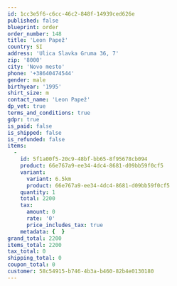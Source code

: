 ```yaml
---
id: 1cc3e5f6-c6cc-46c2-848f-14939ced626e
published: false
blueprint: order
order_number: 148
title: 'Leon Papež'
country: SI
address: 'Ulica Slavka Gruma 36, 7'
zip: '8000'
city: 'Novo mesto'
phone: '+38640474544'
gender: male
birthyear: '1995'
shirt_size: m
contact_name: 'Leon Papež'
dp_vet: true
terms_and_conditions: true
gdpr: true
is_paid: false
is_shipped: false
is_refunded: false
items:
  -
    id: 5f1a00f5-20c9-48bf-bb65-8f95678cb094
    product: 66e767a9-ee34-4dc4-8681-d09bb59f0cf5
    variant:
      variant: 6.5km
      product: 66e767a9-ee34-4dc4-8681-d09bb59f0cf5
    quantity: 1
    total: 2200
    tax:
      amount: 0
      rate: '0'
      price_includes_tax: true
    metadata: {  }
grand_total: 2200
items_total: 2200
tax_total: 0
shipping_total: 0
coupon_total: 0
customer: 58c54915-b746-4b3a-b460-82b4e0130180
---
```

